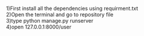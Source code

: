 1)First install all the dependencies using requirment.txt <br />
2)Open the terminal and go to repository file  <br />
3)type python manage.py runserver  <br />
4)open 127.0.0.1:8000/user  <br />
